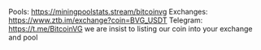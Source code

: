 Pools: https://miningpoolstats.stream/bitcoinvg
Exchanges: https://www.ztb.im/exchange?coin=BVG_USDT
Telegram: https://t.me/BitcoinVG
we are insist to listing our coin into your exchange and pool 
